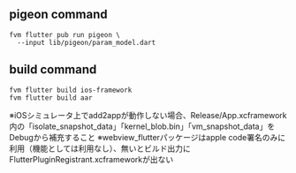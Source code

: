 ## pigeon command

```
fvm flutter pub run pigeon \
  --input lib/pigeon/param_model.dart
```

## build command

```
fvm flutter build ios-framework
fvm flutter build aar
```
※iOSシミュレータ上でadd2appが動作しない場合、Release/App.xcframework内の「isolate_snapshot_data」「kernel_blob.bin」「vm_snapshot_data」をDebugから補充すること
※webview_flutterパッケージはapple code署名のみに利用（機能としては利用なし）、無いとビルド出力にFlutterPluginRegistrant.xcframeworkが出ない
